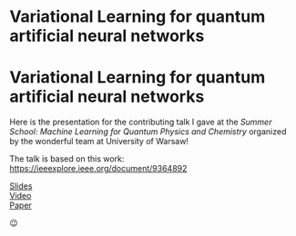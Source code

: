 # Variational Learning for quantum artificial neural networks


# Variational Learning for quantum artificial neural networks

Here is the presentation for the contributing talk I gave at the *Summer School: Machine Learning for Quantum Physics and Chemistry* organized by the wonderful team at University of Warsaw!

The talk is based on this work: https://ieeexplore.ieee.org/document/9364892

[Slides](/documents/Variational_Learning_final_compressed.pdf)  
[Video](https://www.youtube.com/watch?v=626oGmbS6x4)  
[Paper](https://ieeexplore.ieee.org/document/9364892/)

:wink:

